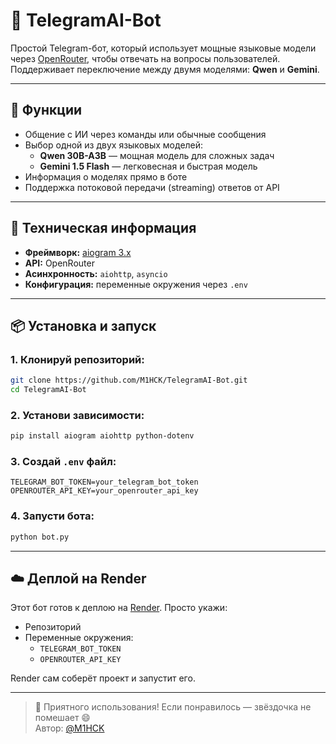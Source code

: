 # 🤖 TelegramAI-Bot

Простой Telegram-бот, который использует мощные языковые модели через [OpenRouter](https://openrouter.ai/), чтобы отвечать на вопросы пользователей. Поддерживает переключение между двумя моделями: **Qwen** и **Gemini**.

---

## 🚀 Функции

- Общение с ИИ через команды или обычные сообщения
- Выбор одной из двух языковых моделей:
  - **Qwen 30B-A3B** — мощная модель для сложных задач
  - **Gemini 1.5 Flash** — легковесная и быстрая модель
- Информация о моделях прямо в боте
- Поддержка потоковой передачи (streaming) ответов от API

---

## 🔧 Техническая информация

- **Фреймворк:** [aiogram 3.x](https://github.com/aiogram/aiogram)
- **API:** OpenRouter
- **Асинхронность:** `aiohttp`, `asyncio`
- **Конфигурация:** переменные окружения через `.env`

---

## 📦 Установка и запуск

### 1. Клонируй репозиторий:

```bash
git clone https://github.com/M1HCK/TelegramAI-Bot.git
cd TelegramAI-Bot
```

### 2. Установи зависимости:

```bash
pip install aiogram aiohttp python-dotenv
```

### 3. Создай `.env` файл:

```env
TELEGRAM_BOT_TOKEN=your_telegram_bot_token
OPENROUTER_API_KEY=your_openrouter_api_key
```

### 4. Запусти бота:

```bash
python bot.py
```

---

## ☁️ Деплой на Render

Этот бот готов к деплою на [Render](https://render.com). Просто укажи:

- Репозиторий
- Переменные окружения:
  - `TELEGRAM_BOT_TOKEN`
  - `OPENROUTER_API_KEY`

Render сам соберёт проект и запустит его.

---

> 🌟 Приятного использования! Если понравилось — звёздочка не помешает 😄  
> Автор: [@M1HCK](https://github.com/M1HCK)
